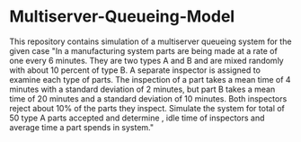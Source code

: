 # Multiserver-Queueing-Model
This repository contains simulation of a multiserver queueing system for the given case "In a manufacturing system parts are being made at a rate of one every 6 minutes. They are two types A and B and are mixed randomly with about 10 percent of type B. A separate inspector is assigned to examine each type of parts. The inspection of a part takes a mean time of 4 minutes with a standard deviation of 2 minutes, but part B takes a mean time of 20 minutes and a standard deviation of 10 minutes. Both inspectors reject about 10% of the parts they inspect. Simulate the system for total of 50 type A parts accepted and determine , idle time of inspectors and average time a part spends in system."
